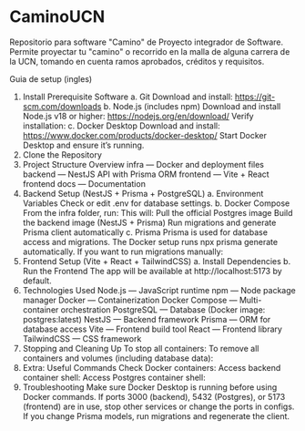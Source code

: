 # CaminoUCN
Repositorio para software "Camino" de Proyecto integrador de Software. Permite proyectar tu "camino" o recorrido en la malla de alguna carrera de la UCN, tomando en cuenta ramos aprobados, créditos y requisitos. 


Guia de setup (ingles)
1. Install Prerequisite Software
a. Git
Download and install: https://git-scm.com/downloads
b. Node.js (includes npm)
Download and install Node.js v18 or higher: https://nodejs.org/en/download/
Verify installation:
c. Docker Desktop
Download and install: https://www.docker.com/products/docker-desktop/
Start Docker Desktop and ensure it’s running.
2. Clone the Repository
3. Project Structure Overview
infra — Docker and deployment files
backend — NestJS API with Prisma ORM
frontend — Vite + React frontend
docs — Documentation
4. Backend Setup (NestJS + Prisma + PostgreSQL)
a. Environment Variables
Check or edit .env for database settings.
b. Docker Compose
From the infra folder, run:
This will:
Pull the official Postgres image
Build the backend image (NestJS + Prisma)
Run migrations and generate Prisma client automatically
c. Prisma
Prisma is used for database access and migrations.
The Docker setup runs npx prisma generate automatically.
If you want to run migrations manually:
5. Frontend Setup (Vite + React + TailwindCSS)
a. Install Dependencies
b. Run the Frontend
The app will be available at http://localhost:5173 by default.
6. Technologies Used
Node.js — JavaScript runtime
npm — Node package manager
Docker — Containerization
Docker Compose — Multi-container orchestration
PostgreSQL — Database (Docker image: postgres:latest)
NestJS — Backend framework
Prisma — ORM for database access
Vite — Frontend build tool
React — Frontend library
TailwindCSS — CSS framework
7. Stopping and Cleaning Up
To stop all containers:
To remove all containers and volumes (including database data):
8. Extra: Useful Commands
Check Docker containers:
Access backend container shell:
Access Postgres container shell:
9. Troubleshooting
Make sure Docker Desktop is running before using Docker commands.
If ports 3000 (backend), 5432 (Postgres), or 5173 (frontend) are in use, stop other services or change the ports in configs.
If you change Prisma models, run migrations and regenerate the client.